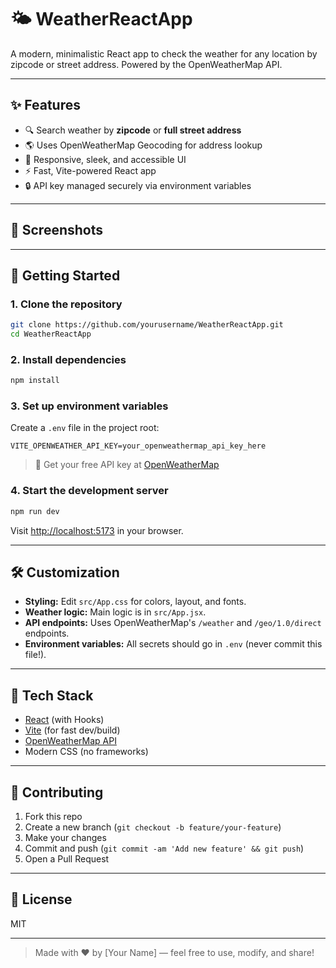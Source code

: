 # 🌤️ WeatherReactApp

A modern, minimalistic React app to check the weather for any location by zipcode or street address. Powered by the OpenWeatherMap API.

---

## ✨ Features
- 🔍 Search weather by **zipcode** or **full street address**
- 🌎 Uses OpenWeatherMap Geocoding for address lookup
- 📱 Responsive, sleek, and accessible UI
- ⚡ Fast, Vite-powered React app
- 🔒 API key managed securely via environment variables

---

## 📸 Screenshots
<!--
Add screenshots here after running the app!
![WeatherReactApp Screenshot](screenshot.png)
-->

---

## 🚀 Getting Started

### 1. **Clone the repository**
```bash
git clone https://github.com/yourusername/WeatherReactApp.git
cd WeatherReactApp
```

### 2. **Install dependencies**
```bash
npm install
```

### 3. **Set up environment variables**
Create a `.env` file in the project root:
```env
VITE_OPENWEATHER_API_KEY=your_openweathermap_api_key_here
```
> 🔑 Get your free API key at [OpenWeatherMap](https://openweathermap.org/api)

### 4. **Start the development server**
```bash
npm run dev
```
Visit [http://localhost:5173](http://localhost:5173) in your browser.

---

## 🛠️ Customization
- **Styling:** Edit `src/App.css` for colors, layout, and fonts.
- **Weather logic:** Main logic is in `src/App.jsx`.
- **API endpoints:** Uses OpenWeatherMap's `/weather` and `/geo/1.0/direct` endpoints.
- **Environment variables:** All secrets should go in `.env` (never commit this file!).

---

## 🧩 Tech Stack
- [React](https://react.dev/) (with Hooks)
- [Vite](https://vitejs.dev/) (for fast dev/build)
- [OpenWeatherMap API](https://openweathermap.org/api)
- Modern CSS (no frameworks)

---

## 🤝 Contributing
1. Fork this repo
2. Create a new branch (`git checkout -b feature/your-feature`)
3. Make your changes
4. Commit and push (`git commit -am 'Add new feature' && git push`)
5. Open a Pull Request

---

## 📄 License
MIT

---

> Made with ❤️ by [Your Name] — feel free to use, modify, and share!

